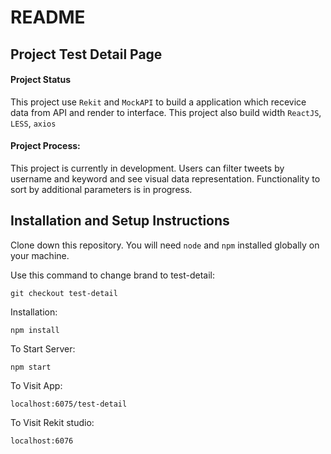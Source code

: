 # README
## Project Test Detail Page

#### Project Status
This project use `Rekit` and `MockAPI` to build a application which recevice data from API and render to interface.
This project also build width `ReactJS`, `LESS`, `axios`

#### Project Process:

This project is currently in development. Users can filter tweets by username and keyword and see visual data representation. Functionality to sort by additional parameters is in progress.

## Installation and Setup Instructions    

Clone down this repository. You will need `node` and `npm` installed globally on your machine.

Use this command to change brand to test-detail:

`git checkout test-detail`

Installation:

`npm install`

To Start Server:

`npm start`  

To Visit App:

`localhost:6075/test-detail` 

To Visit Rekit studio:

`localhost:6076` 
